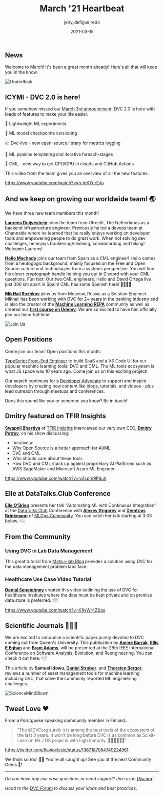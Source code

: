 ﻿---
title: March '21 Heartbeat
date: 2021-03-15
description: |
  Monthly updates are here! News, use cases, videos, journal publications and
  more!
descriptionLong: |
  Monthly updates are here! Read all about our growing team, 
  our CEO's interview on TFIR, Elle's talk at DataTalks.Club Conference and 
  more!
picture: 2021-03-15/mar21cover.png
author: jeny_defigueiredo
commentsUrl: https://discuss.dvc.org/t/february-21-heartbeat/669
tags:
  - Heartbeat
  - CML
  - DVC
  - MLOps
---

## News

Welcome to March! It's been a great month already! Here's all that will keep you
in the know.

![UnderRock](https://media.giphy.com/media/J2gg8fO7RarRgQRC4d/giphy.gif)

## ICYMI - DVC 2.0 is here!

If you somehow missed our
[March 3rd announcment](https://dvc.org/blog/dvc-2-0-release), DVC 2.0 is here
with loads of features to make your life easier.

🧪 Lightweight ML experiments

📍 ML model checkpoints versioning

📈 Dvc-live - new open-source library for metrics logging

🔗 ML pipeline templating and iterative foreach-stages

🤖 CML - new way to get GPU/CPU in clouds and GitHub Actions

This video from the team gives you an overview of all the new features.

https://www.youtube.com/watch?v=h-ioXYurEJo

## And we keep on growing our worldwide team! 🌏

We have three new team members this month!

[**Laurens Duijvesteijn**](https://www.linkedin.com/in/duijf/) joins the team
from Utrecht, The Netherlands as a backend infrastructure engineer. Previously
he led a devops team at Channable where he learned that he really enjoys working
on developer tools and empowering people to do great work. When not solving dev
challenges, he enjoys bouldering/climbing, snowboarding and hiking! Welcome
Laurens!

[**Helio Machado**](https://github.com/0x2b3bfa0) joins our team from Spain as a
CML engineer! Helio comes from a heutogogic background, mainly focused on the
Free and Open Source culture and technologies from a systems perspective. You
will find his clever cryptograph handle helping you out in Discord with your CML
questions. Fun fact: Our two CML engineers, Helio and David Ortega live just 300
km apart in Spain! CML has some Spanish flare! 💃🏻🇪🇸

[**MikHail Rozhkov**](linkedin.com/in/mikhail-rozhkov-33549118/) joins us from
Moscow, Russia as a Solution Engineer. Mikhail has been working with DVC for 2+
years in the banking industry and is also the creator of the
[**Machine Learning REPA**](https://mlrepa.com) community as well as created our
[**first course on Udemy**](https://www.udemy.com/course/machine-learning-experiments-and-engineering-with-dvc/).
We are so excited to have him officially join our team full-time!

![Join Us](https://media.giphy.com/media/3ohhwznAY9PN08m0H6/giphy.gif)

## Open Positions

Come join our team! Open positions this month:

[TypeScript Front-End Engineer](https://docs.google.com/document/d/1aT5HZYt4kAUxXqD4JNTe3jPDlVUwSmnEWDPR2QoKdvo/edit)
to build SaaS and a VS Code UI for our popular machine learning tools: DVC and
CML. The ML tools ecosystem is what JS space was 10 years ago. Come join us on
this exciting project!

Our search continues for a
[Developer Advocate](https://weworkremotely.com/remote-jobs/iterative-developer-advocate)
to support and inspire developers by creating new content like blogs, tutorials,
and videos - plus lead outreach through meetups and conferences.

Does this sound like you or someone you know? Be in touch!

## Dmitry featured on TFIR Insights

[**Swapnil Bhartiya**](https://twitter.com/tfir_io) of
[TFIR Insights](https://www.tfir.io/) interviewed our very own CEO,
[**Dmitry Petrov**](https://twitter.com/fullstackml), on his show discussing:

- Iterative.ai
- Why Open Source is a better approach for AI/ML
- DVC and CML
- Who should care about these tools
- How DVC and CML stack up against proprietary AI Platforms such as AWS
  SageMaker and Microsoft Azure ML Engineer

https://www.youtube.com/watch?v=lv2cpm9Pduk

## Elle at DataTalks.Club Conference

[**Elle O'Brien**](https://twitter.com/drelleobrien) presents her talk
"Automating ML with Continuous Integration" at the
[DataTalks.Club](http://datatalks.club/) Conference with
[**Alexey Grigorev**](https://twitter.com/Al_Grigor) and
[**Demtrios Brinkmann**](https://www.linkedin.com/in/dpbrinkm/) of
[MLOps Community](https://open.spotify.com/show/7wZygk3mUUqBaRbBGB1lgh). You can
catch her talk starting at 3:03 below. 👇🏼

<external-link 
href="https://www.youtube.com/watch?v=og1DG1KZ71c&t=11382s"
title="Automating ML with Continuous Integration"
description="Elle O'Brien, PhD presents at DataTalks.Club Conference"
link="DataTalks.Club"
target="_blank"
image="/uploads/images/2021-03-15/confused-animals.png"/>

## From the Community

### Using DVC in Lab Data Management

This great tutorial from [Matsui-lab Blog](https://mti-lab.github.io/blog/)
provides a solution using DVC for the data management problem labs face.

<external-link
href="https://mti-lab.github.io/blog/yusuke%20matsui/education/labops/2021/03/03/dvc.html"
title="Versioning a Shared Dataset Using DVC and S3"
description="DVC solution in a lab environment"
link="mti-lab.github.io"
image="/uploads/images/2021-03-15/matsui-lab-blog.png"/>

### Healthcare Use Case Video Tutorial

[**Danial Senejohnny**](https://www.linkedin.com/in/danial-senejohnny/) created
this video outlining the use of DVC for healthcare institutes where the data
must be kept private and on premise data store is preferred. 👇🏼

https://www.youtube.com/watch?v=K1iyWr4Z6go

## Scientific Journals 🧑🏻‍🔬

We are excited to announce a scientific paper purely devoted to DVC coming out
from Queen's University. This publication by
[**Amine Barrak**](https://www.linkedin.com/in/amine-barrak-0bb99160/),
[**Ellis E Eghan**](https://www.linkedin.com/in/elliseghan/) and
[**Bram Adams**](https://www.linkedin.com/in/bramadams/), will be presented at
the 28th IEEE International Conference on Software Analysis, Evolution, and
Reengineering. You can check it out here. 👇🏼

<external-link
href="https://mcis.cs.queensu.ca/publications/2021/saner.pdf"
title="On the Co-evolution of ML Pipelines and Source Code - Empirical Study of DVC Projects"
description="Empirical Study of DVC Projects"
link="mcis.cs.queensu.ca"
image="/uploads/images/2021-03-15/EmpiricalStudyDVC.png"/>

This article by **Samuel Idowu**,
[**Daniel Struber**](https://www.linkedin.com/in/daniel-g-str%C3%BCber-359134100/),
and
[**Thorsten Berger**](https://www.linkedin.com/in/thorsten-berger-3a6a851ab/),
reviews a number of asset management tools for machine learning including DVC,
that solve the commonly reported ML engineering challenges.

<external-link
href="https://arxiv.org/pdf/2102.06919.pdf"
title="Asset Management in Machine Learning: A Survey"
description="Steps to use DVC in your data versioning"
link="arxiv.org"
image="/uploads/images/2021-03-15/arxiv.png"/>

![ScienceMindBlown](https://media.giphy.com/media/xT0xeJpnrWC4XWblEk/giphy.gif)

## Tweet Love ❤️

From a Porutguese speaking community member in Finland...

> "The @DVCorg surely it is among the best tools of the ecosystem of the last 3
> years. It won't be long before DVC is as common as Scikit-Learn in ML / DS
> projects with high maturity. 👏🏼👏🏼👏🏼"

https://twitter.com/flavioclesio/status/1367187054749224961

We think so too! 🙌🏼 You're all caught up! See you at the next Community Gems 💎!

---

_Do you have any use case questions or need support? Join us in
[Discord](https://discord.com/invite/dvwXA2N)!_

_Head to the [DVC Forum](https://discuss.dvc.org/) to discuss your ideas and
best practices._
